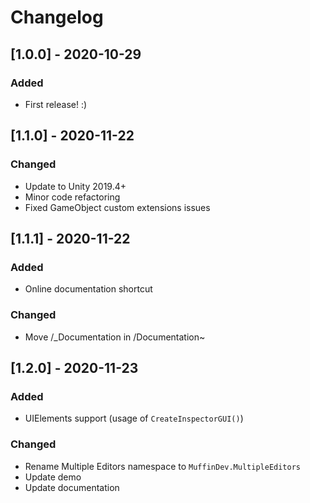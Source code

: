 # Changelog

## [1.0.0] - 2020-10-29
### Added
- First release! :)

## [1.1.0] - 2020-11-22
### Changed
- Update to Unity 2019.4+
- Minor code refactoring
- Fixed GameObject custom extensions issues

## [1.1.1] - 2020-11-22
### Added
- Online documentation shortcut
### Changed
- Move /_Documentation in /Documentation~

## [1.2.0] - 2020-11-23
### Added
- UIElements support (usage of `CreateInspectorGUI()`)
### Changed
- Rename Multiple Editors namespace to `MuffinDev.MultipleEditors`
- Update demo
- Update documentation